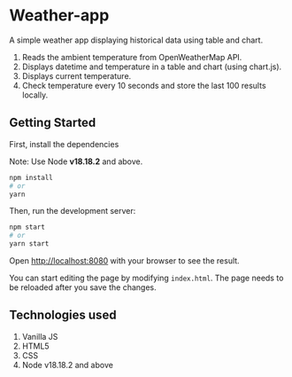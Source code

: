 # Weather-app
A simple weather app displaying historical data using table and chart.

1. Reads the ambient temperature from OpenWeatherMap API.
2. Displays datetime and temperature in a table and chart (using chart.js).
3. Displays current temperature.
4. Check temperature every 10 seconds and store the last 100 results locally. 

## Getting Started

First, install the dependencies

Note: Use Node **v18.18.2** and above.

```bash
npm install
# or
yarn
```

Then, run the development server:

```bash
npm start
# or
yarn start
```

Open [http://localhost:8080](http://localhost:8080) with your browser to see the result.

You can start editing the page by modifying `index.html`. The page needs to be reloaded after you save the changes.




## Technologies used

1. Vanilla JS
2. HTML5
3. CSS
4. Node v18.18.2 and above

